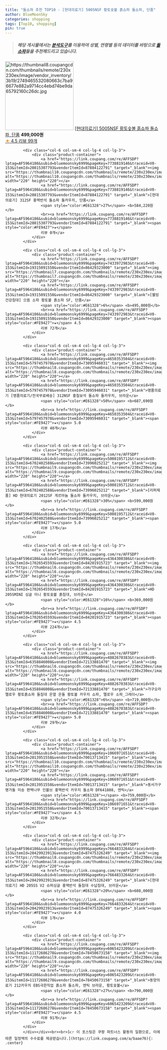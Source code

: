 ```yaml
---
title: "돌쇼파 추천 TOP10 - [현대의료기] 5005NSF 황토숯볼 흙쇼파 돌쇼파, 단품"
author: BlueMoonSky
categories: shopping
tags: [Top10, shopping]
pin: true
---
```


> ##### 해당 게시물에서는 [**분석도구**](https://itemscout.io/)를 이용하여 **성별**, **연령별** 등의 데이터를 바탕으로 [**돌쇼파**](https://link.coupang.com/a/baae76)들을 추천해드리고 있습니다.
<div class="container"><div class="row">
            <div class="col-6 col-sm-4 col-lg-4 col-lg-3">
                <div class="product-container">
                    <a href="https://link.coupang.com/re/AFFSDP?lptag=AF5964186&subid=bluemoonsky6999&pageKey=6959127921&traceid=V0-153&itemId=16935777808&vendorItemId=72407404011" target="_blank"><img src="https://thumbnail8.coupangcdn.com/thumbnails/remote/230x230ex/image/vendor_inventory/3b19/2749465532080663c7ba96677e882a9714cc4ebd74be9da65792160c26dc.jpg" alt="https://thumbnail8.coupangcdn.com/thumbnails/remote/230x230ex/image/vendor_inventory/3b19/2749465532080663c7ba96677e882a9714cc4ebd74be9da65792160c26dc.jpg" width="220" height="220"></a>
                    <a href="https://link.coupang.com/re/AFFSDP?lptag=AF5964186&subid=bluemoonsky6999&pageKey=6959127921&traceid=V0-153&itemId=16935777808&vendorItemId=72407404011" target="_blank">[현대의료기] 5005NSF 황토숯볼 흙쇼파 돌쇼파, 단품</a>
                    <span style="color:#E61328"></span> <b>499,000원</b>
                    <br><a href="https://link.coupang.com/re/AFFSDP?lptag=AF5964186&subid=bluemoonsky6999&pageKey=6959127921&traceid=V0-153&itemId=16935777808&vendorItemId=72407404011" target="_blank"><span style="color:#FE9427">★</span> 4.5
                    리뷰 99개</a>
                </div>
            </div>
            
            <div class="col-6 col-sm-4 col-lg-4 col-lg-3">
                <div class="product-container">
                    <a href="https://link.coupang.com/re/AFFSDP?lptag=AF5964186&subid=bluemoonsky6999&pageKey=7738819146&traceid=V0-153&itemId=20815307793&vendorItemId=87884122791" target="_blank"><img src="https://thumbnail10.coupangcdn.com/thumbnails/remote/230x230ex/image/vendor_inventory/b19d/6341a4c0bbffd1f6d83227fdb065e8866779f0ed2c4bc3690bf2b89512cb.jpg" alt="https://thumbnail10.coupangcdn.com/thumbnails/remote/230x230ex/image/vendor_inventory/b19d/6341a4c0bbffd1f6d83227fdb065e8866779f0ed2c4bc3690bf2b89512cb.jpg" width="220" height="220"></a>
                    <a href="https://link.coupang.com/re/AFFSDP?lptag=AF5964186&subid=bluemoonsky6999&pageKey=7738819146&traceid=V0-153&itemId=20815307793&vendorItemId=87884122791" target="_blank">[현대의료기] 312SF 홍맥반석 돌쇼파 돌카우치, 단품</a>
                    <span style="color:#E61328">27%</span> <b>584,220원</b>
                    <br><a href="https://link.coupang.com/re/AFFSDP?lptag=AF5964186&subid=bluemoonsky6999&pageKey=7738819146&traceid=V0-153&itemId=20815307793&vendorItemId=87884122791" target="_blank"><span style="color:#FE9427">★</span> 
                    리뷰 0개</a>
                </div>
            </div>
            
            <div class="col-6 col-sm-4 col-lg-4 col-lg-3">
                <div class="product-container">
                    <a href="https://link.coupang.com/re/AFFSDP?lptag=AF5964186&subid=bluemoonsky6999&pageKey=7433972983&traceid=V0-153&itemId=19315091550&vendorItemId=86429323000" target="_blank"><img src="https://thumbnail7.coupangcdn.com/thumbnails/remote/230x230ex/image/vendor_inventory/0478/83fc3504f70e7ee97bd415c81caf7b9d054f8796bf1e59e1ab8273c95c2b.jpg" alt="https://thumbnail7.coupangcdn.com/thumbnails/remote/230x230ex/image/vendor_inventory/0478/83fc3504f70e7ee97bd415c81caf7b9d054f8796bf1e59e1ab8273c95c2b.jpg" width="220" height="220"></a>
                    <a href="https://link.coupang.com/re/AFFSDP?lptag=AF5964186&subid=bluemoonsky6999&pageKey=7433972983&traceid=V0-153&itemId=19315091550&vendorItemId=86429323000" target="_blank">[웰빙건강침대] 으뜸 소파 황토볼 흙소파 SF, 단품</a>
                    <span style="color:#E61328">6%</span> <b>495,000원</b>
                    <br><a href="https://link.coupang.com/re/AFFSDP?lptag=AF5964186&subid=bluemoonsky6999&pageKey=7433972983&traceid=V0-153&itemId=19315091550&vendorItemId=86429323000" target="_blank"><span style="color:#FE9427">★</span> 4.5
                    리뷰 72개</a>
                </div>
            </div>
            
            <div class="col-6 col-sm-4 col-lg-4 col-lg-3">
                <div class="product-container">
                    <a href="https://link.coupang.com/re/AFFSDP?lptag=AF5964186&subid=bluemoonsky6999&pageKey=4650353504&traceid=V0-153&itemId=5797457978&vendorItemId=73095946031" target="_blank"><img src="https://thumbnail8.coupangcdn.com/thumbnails/remote/230x230ex/image/vendor_inventory/78d9/1224a448b2eaa2a9e921d5328b2699a680e340aacdd76723e0dfd50dae4a.jpg" alt="https://thumbnail8.coupangcdn.com/thumbnails/remote/230x230ex/image/vendor_inventory/78d9/1224a448b2eaa2a9e921d5328b2699a680e340aacdd76723e0dfd50dae4a.jpg" width="220" height="220"></a>
                    <a href="https://link.coupang.com/re/AFFSDP?lptag=AF5964186&subid=bluemoonsky6999&pageKey=4650353504&traceid=V0-153&itemId=5797457978&vendorItemId=73095946031" target="_blank">명품의료기 [명품의료기/전국무료배송] 312NSF 홍칠보석 돌쇼파 돌카우치, 브라운</a>
                    <span style="color:#E61328">50%</span> <b>687,690원</b>
                    <br><a href="https://link.coupang.com/re/AFFSDP?lptag=AF5964186&subid=bluemoonsky6999&pageKey=4650353504&traceid=V0-153&itemId=5797457978&vendorItemId=73095946031" target="_blank"><span style="color:#FE9427">★</span> 5.0
                    리뷰 40개</a>
                </div>
            </div>
            
            <div class="col-6 col-sm-4 col-lg-4 col-lg-3">
                <div class="product-container">
                    <a href="https://link.coupang.com/re/AFFSDP?lptag=AF5964186&subid=bluemoonsky6999&pageKey=5008195712&traceid=V0-153&itemId=6702402588&vendorItemId=73996025212" target="_blank"><img src="https://thumbnail9.coupangcdn.com/thumbnails/remote/230x230ex/image/vendor_inventory/7a50/988dfb35d0a15996dc2b30391598c24d14ed59a17278fc654bcf48598751.jpg" alt="https://thumbnail9.coupangcdn.com/thumbnails/remote/230x230ex/image/vendor_inventory/7a50/988dfb35d0a15996dc2b30391598c24d14ed59a17278fc654bcf48598751.jpg" width="220" height="220"></a>
                    <a href="https://link.coupang.com/re/AFFSDP?lptag=AF5964186&subid=bluemoonsky6999&pageKey=5008195712&traceid=V0-153&itemId=6702402588&vendorItemId=73996025212" target="_blank">[리퍼제품] HD 현대의료기 2012SF 게르마늄 돌쇼파 돌카우치, 브라운</a>
                    <span style="color:#E61328">30%</span> <b>599,000원</b>
                    <br><a href="https://link.coupang.com/re/AFFSDP?lptag=AF5964186&subid=bluemoonsky6999&pageKey=5008195712&traceid=V0-153&itemId=6702402588&vendorItemId=73996025212" target="_blank"><span style="color:#FE9427">★</span> 5.0
                    리뷰 17개</a>
                </div>
            </div>
            
            <div class="col-6 col-sm-4 col-lg-4 col-lg-3">
                <div class="product-container">
                    <a href="https://link.coupang.com/re/AFFSDP?lptag=AF5964186&subid=bluemoonsky6999&pageKey=4364300386&traceid=V0-153&itemId=17026545593&vendorItemId=84201915723" target="_blank"><img src="https://thumbnail6.coupangcdn.com/thumbnails/remote/230x230ex/image/vendor_inventory/838d/8f4266c384eedc238e41b3fd72122052ff574e3ca8a2fcedf1334c7edaba.jpg" alt="https://thumbnail6.coupangcdn.com/thumbnails/remote/230x230ex/image/vendor_inventory/838d/8f4266c384eedc238e41b3fd72122052ff574e3ca8a2fcedf1334c7edaba.jpg" width="220" height="220"></a>
                    <a href="https://link.coupang.com/re/AFFSDP?lptag=AF5964186&subid=bluemoonsky6999&pageKey=4364300386&traceid=V0-153&itemId=17026545593&vendorItemId=84201915723" target="_blank">HD 205SMINI 싱글 미니 황토숯볼 흙침대, 브라운</a>
                    <span style="color:#E61328">16%</span> <b>369,000원</b>
                    <br><a href="https://link.coupang.com/re/AFFSDP?lptag=AF5964186&subid=bluemoonsky6999&pageKey=4364300386&traceid=V0-153&itemId=17026545593&vendorItemId=84201915723" target="_blank"><span style="color:#FE9427">★</span> 4.5
                    리뷰 224개</a>
                </div>
            </div>
            
            <div class="col-6 col-sm-4 col-lg-4 col-lg-3">
                <div class="product-container">
                    <a href="https://link.coupang.com/re/AFFSDP?lptag=AF5964186&subid=bluemoonsky6999&pageKey=4882670383&traceid=V0-153&itemId=6358846008&vendorItemId=72133881470" target="_blank"><img src="https://thumbnail6.coupangcdn.com/thumbnails/remote/230x230ex/image/vendor_inventory/6c13/6e523e12492636ea650a8829a3ae49cbb6e7a3bf73e0086c375930e9bc3a.jpg" alt="https://thumbnail6.coupangcdn.com/thumbnails/remote/230x230ex/image/vendor_inventory/6c13/6e523e12492636ea650a8829a3ae49cbb6e7a3bf73e0086c375930e9bc3a.jpg" width="220" height="220"></a>
                    <a href="https://link.coupang.com/re/AFFSDP?lptag=AF5964186&subid=bluemoonsky6999&pageKey=4882670383&traceid=V0-153&itemId=6358846008&vendorItemId=72133881470" target="_blank">가구오라 멜로우 황토흙쇼파 돌침대 온열 온돌 황토볼 카우치 쇼파, 멜로우 소파_그레이</a>
                    <span style="color:#E61328">6%</span> <b>719,000원</b>
                    <br><a href="https://link.coupang.com/re/AFFSDP?lptag=AF5964186&subid=bluemoonsky6999&pageKey=4882670383&traceid=V0-153&itemId=6358846008&vendorItemId=72133881470" target="_blank"><span style="color:#FE9427">★</span> 5.0
                    리뷰 29개</a>
                </div>
            </div>
            
            <div class="col-6 col-sm-4 col-lg-4 col-lg-3">
                <div class="product-container">
                    <a href="https://link.coupang.com/re/AFFSDP?lptag=AF5964186&subid=bluemoonsky6999&pageKey=1066971651&traceid=V0-153&itemId=2013951558&vendorItemId=70013713415" target="_blank"><img src="https://thumbnail10.coupangcdn.com/thumbnails/remote/230x230ex/image/vendor_inventory/cba6/b54accf8ee49f85277f8332fe4ee8e8454846b60150c552ef8f080d0183b.jpg" alt="https://thumbnail10.coupangcdn.com/thumbnails/remote/230x230ex/image/vendor_inventory/cba6/b54accf8ee49f85277f8332fe4ee8e8454846b60150c552ef8f080d0183b.jpg" width="220" height="220"></a>
                    <a href="https://link.coupang.com/re/AFFSDP?lptag=AF5964186&subid=bluemoonsky6999&pageKey=1066971651&traceid=V0-153&itemId=2013951558&vendorItemId=70013713415" target="_blank">동서가구 명가돌 미송 편백나무 인볼브 홍맥반석 카우치 돌소파 DF641808, 엔틱</a>
                    <span style="color:#E61328"></span> <b>759,000원</b>
                    <br><a href="https://link.coupang.com/re/AFFSDP?lptag=AF5964186&subid=bluemoonsky6999&pageKey=1066971651&traceid=V0-153&itemId=2013951558&vendorItemId=70013713415" target="_blank"><span style="color:#FE9427">★</span> 4.5
                    리뷰 32개</a>
                </div>
            </div>
            
            <div class="col-6 col-sm-4 col-lg-4 col-lg-3">
                <div class="product-container">
                    <a href="https://link.coupang.com/re/AFFSDP?lptag=AF5964186&subid=bluemoonsky6999&pageKey=7664833264&traceid=V0-153&itemId=20429923913&vendorItemId=87475326249" target="_blank"><img src="https://thumbnail8.coupangcdn.com/thumbnails/remote/230x230ex/image/vendor_inventory/cfac/c6c118e8179aa1afb4f598d8c75f90db18f36bff41b7b77d91b826930ea5.jpg" alt="https://thumbnail8.coupangcdn.com/thumbnails/remote/230x230ex/image/vendor_inventory/cfac/c6c118e8179aa1afb4f598d8c75f90db18f36bff41b7b77d91b826930ea5.jpg" width="220" height="220"></a>
                    <a href="https://link.coupang.com/re/AFFSDP?lptag=AF5964186&subid=bluemoonsky6999&pageKey=7664833264&traceid=V0-153&itemId=20429923913&vendorItemId=87475326249" target="_blank">[현대의료기] HD 205SS V2 슈퍼싱글 홍맥반석 돌침대 수납침대, 브라운</a>
                    <span style="color:#E61328">20%</span> <b>608,000원</b>
                    <br><a href="https://link.coupang.com/re/AFFSDP?lptag=AF5964186&subid=bluemoonsky6999&pageKey=7664833264&traceid=V0-153&itemId=20429923913&vendorItemId=87475326249" target="_blank"><span style="color:#FE9427">★</span> 4.0
                    리뷰 1개</a>
                </div>
            </div>
            
            <div class="col-6 col-sm-4 col-lg-4 col-lg-3">
                <div class="product-container">
                    <a href="https://link.coupang.com/re/AFFSDP?lptag=AF5964186&subid=bluemoonsky6999&pageKey=6065423209&traceid=V0-153&itemId=11172686278&vendorItemId=78450673158" target="_blank"><img src="https://thumbnail9.coupangcdn.com/thumbnails/remote/230x230ex/image/vendor_inventory/2302/737be643b8b832abcfe7a55ea901d1a52714e016d2b7db611b633ee0d859.jpg" alt="https://thumbnail9.coupangcdn.com/thumbnails/remote/230x230ex/image/vendor_inventory/2302/737be643b8b832abcfe7a55ea901d1a52714e016d2b7db611b633ee0d859.jpg" width="220" height="220"></a>
                    <a href="https://link.coupang.com/re/AFFSDP?lptag=AF5964186&subid=bluemoonsky6999&pageKey=6065423209&traceid=V0-153&itemId=11172686278&vendorItemId=78450673158" target="_blank">동양의료기 212카우치 EBS극한직업 흙소파 돌소파, 엔틱 브라운, 황토숯볼</a>
                    <span style="color:#E61328">27%</span> <b>790,000원</b>
                    <br><a href="https://link.coupang.com/re/AFFSDP?lptag=AF5964186&subid=bluemoonsky6999&pageKey=6065423209&traceid=V0-153&itemId=11172686278&vendorItemId=78450673158" target="_blank"><span style="color:#FE9427">★</span> 4.5
                    리뷰 91개</a>
                </div>
            </div>
            </div></div><br><br>[👉 이 포스팅은 쿠팡 파트너스 활동의 일환으로, 이에 따른 일정액의 수수료를 제공받습니다.](https://link.coupang.com/a/baae76){: .center}